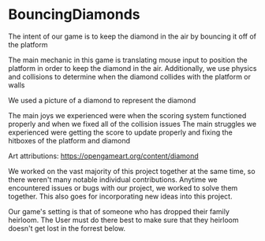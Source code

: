 # BouncingDiamonds


The intent of our game is to keep the diamond in the air by bouncing it off of the platform

The main mechanic in this game is translating mouse input to position the platform in order to keep the diamond in the air. Additionally, we use physics and collisions to determine when the diamond collides with the platform or walls

We used a picture of a diamond to represent the diamond

The main joys we experienced were when the scoring system functioned properly and when we fixed all of the collision issues
The main struggles we experienced were getting the score to update properly and fixing the hitboxes of the platform and diamond

Art attributions:
https://opengameart.org/content/diamond

We worked on the vast majority of this project together at the same time, so there weren't many notable individual contributions. Anytime we encountered issues or bugs with our project, we worked to solve them together. This also goes for incorporating new ideas into this project. 

Our game's setting is that of someone who has dropped their family heirloom. The User must do there best to make sure that they heirloom doesn't get lost in the forrest below.
